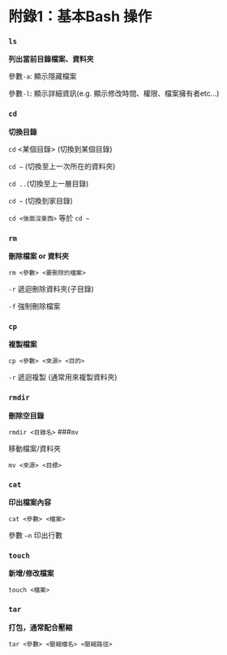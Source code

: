 # 附錄1：基本Bash 操作

### `ls`

**列出當前目錄檔案、資料夾**

參數`-a`: 顯示隱藏檔案

參數`-l`: 顯示詳細資訊(e.g. 顯示修改時間、權限、檔案擁有者etc…)

### `cd`

**切換目錄**

```cd``` <某個目錄> (切換到某個目錄)

`cd –` (切換至上一次所在的資料夾)

`cd ..`(切換至上一層目錄)

`cd ~` (切換到家目錄)

`cd <後面沒東西>` 等於 `cd ~`

### `rm`

**刪除檔案 or 資料夾**

`rm <參數> <要刪除的檔案>`

`-r` 遞迴刪除資料夾(子目錄)

`-f` 強制刪除檔案

### `cp`

**複製檔案**

`cp <參數> <來源> <目的>`

`-r` 遞迴複製 (通常用來複製資料夾)

### `rmdir`

**刪除空目錄**

`rmdir <目錄名>`
###`mv`

移動檔案/資料夾


`mv <來源> <目標>`
### `cat`

**印出檔案內容**

`cat <參數> <檔案>`

參數 `–n` 印出行數

### `touch`
**新增/修改檔案**

`touch <檔案>`

### `tar`

**打包，通常配合壓縮**

`tar <參數> <壓縮檔名> <壓縮路徑>`